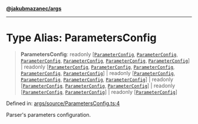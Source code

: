 [**@jakubmazanec/args**](../README.md)

---

# Type Alias: ParametersConfig

> **ParametersConfig**: readonly \[[`ParameterConfig`](ParameterConfig.md),
> [`ParameterConfig`](ParameterConfig.md), [`ParameterConfig`](ParameterConfig.md),
> [`ParameterConfig`](ParameterConfig.md), [`ParameterConfig`](ParameterConfig.md),
> [`ParameterConfig`](ParameterConfig.md)\] \| readonly \[[`ParameterConfig`](ParameterConfig.md),
> [`ParameterConfig`](ParameterConfig.md), [`ParameterConfig`](ParameterConfig.md),
> [`ParameterConfig`](ParameterConfig.md), [`ParameterConfig`](ParameterConfig.md)\] \| readonly
> \[[`ParameterConfig`](ParameterConfig.md), [`ParameterConfig`](ParameterConfig.md),
> [`ParameterConfig`](ParameterConfig.md), [`ParameterConfig`](ParameterConfig.md)\] \| readonly
> \[[`ParameterConfig`](ParameterConfig.md), [`ParameterConfig`](ParameterConfig.md),
> [`ParameterConfig`](ParameterConfig.md)\] \| readonly \[[`ParameterConfig`](ParameterConfig.md),
> [`ParameterConfig`](ParameterConfig.md)\] \| readonly \[[`ParameterConfig`](ParameterConfig.md)\]

Defined in:
[args/source/ParametersConfig.ts:4](https://github.com/jakubmazanec/tools/blob/dd3219e5c9e39fb2c6c2fa06c4f20acd2118ac84/packages/args/source/ParametersConfig.ts#L4)

Parser's parameters configuration.

